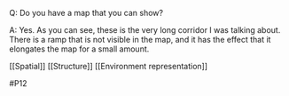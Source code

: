 Q: Do you have a map that you can show?

A: Yes. As you can see, these is the very long corridor I was talking about. There is a ramp that is not visible in the map, and it has the effect that it elongates the map for a small amount.

[[Spatial]]
[[Structure]]
[[Environment representation]]

#P12 